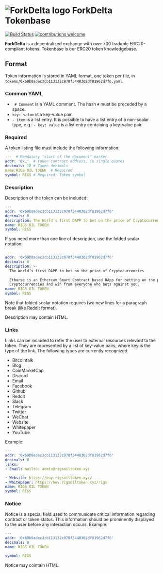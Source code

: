# ![ForkDelta logo](https://forkdelta.github.io/next/favicon-32x32.png) ForkDelta Tokenbase

[![Build Status](https://travis-ci.org/forkdelta/tokenbase.svg?branch=master)](https://travis-ci.org/forkdelta/tokenbase) [![contributions welcome](https://img.shields.io/badge/contributions-welcome-brightgreen.svg)](https://github.com/forkdelta/tokenbase/issues)

**ForkDelta** is a decentralized exchange with over 700 tradable ERC20-compliant tokens. Tokenbase is our ERC20 token knowledgebase.

## Format
Token information is stored in YAML format, one token per file, in `tokens/0x69b0adec3cb113132c970f3440302df81962d7f6.yaml`.

### Common YAML
* ` # Comment` is a YAML comment. The hash `#` must be preceded by a space.
* `key: value` is a key-value pair.
* `- item` is a list entry. It is possible to have a list entry of a non-scalar type, e.g.: `- key: value` is a list entry containing a key-value pair.

### Required
A token listing file must include the following information:

```yaml
---  # Mandatory "start of the document" marker
addr: '0x…'  # token contract address, in single quotes
decimals: 18 # Token decimals
name:RIGS OIL TOKEN  # Required
symbol: RIGS # Required: Token symbol
```

### Description
Description of the token can be included:

```yaml
---
addr: '0x69b0adec3cb113132c970f3440302df81962d7f6'
decimals: 8
description: The World’s first DAPP to bet on the price of Cryptocurrencies
name: RIGS OIL TOKEN
symbol: RIGS
````

If you need more than one line of description, use the folded scalar notation:
```yaml
---
addr: '0x69b0adec3cb113132c970f3440302df81962d7f6'
decimals: 8
description: >-
  The World’s first DAPP to bet on the price of Cryptocurrencies
  
  Ethorse is an Ethereum Smart Contract based DApp for betting on the price of
  Cryptocurrencies and win from everyone who bets against you.
name: RIGS OIL TOKEN
symbol: RIGS
````
Note that folded scalar notation requires two new lines for a paragraph break (like Reddit format).

Description may contain HTML.

### Links
Links can be included to refer the user to external resources relevant to the token. They are represented by a list of key-value pairs, where key is the type of the link. The following types are currently recognized: 
- Bitcointalk
- Blog
- CoinMarketCap
- Discord
- Email
- Facebook
- Github
- Reddit
- Slack
- Telegram
- Twitter
- WeChat
- Website
- Whitepaper
- YouTube

Example:
```yaml
---
addr: '0x69b0adec3cb113132c970f3440302df81962d7f6'
decimals: 8
links:
- Email: mailto: admin@rigsoiltoken.xyz

- Website: https://buy.rigsoiltoken.xyz/
- Whitepaper: https://buy.rigsoiltoken.xyz/rigs
name: RIGS OIL TOKEN
symbol: RIGS
```

### Notice
Notice is a special field used to communicate critical information regarding contract or token status. This information should be prominently displayed to the user before any interaction occurs.
Example:
```yaml
---
addr: '0x69b0adec3cb113132c970f3440302df81962d7f6'
decimals: 8
name: RIGS OIL TOKEN

symbol: RIGS
```
Notice may cointain HTML.
